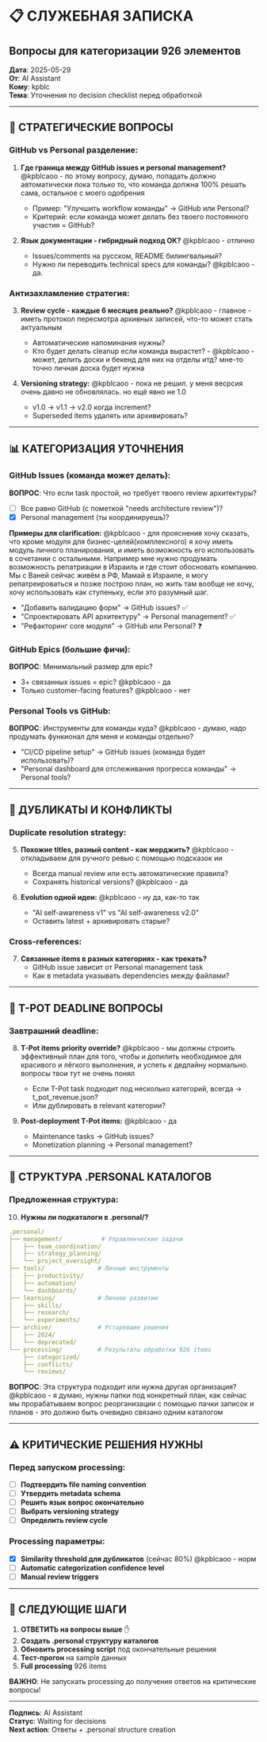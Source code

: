 # 📋 СЛУЖЕБНАЯ ЗАПИСКА
## Вопросы для категоризации 926 элементов

**Дата**: 2025-05-29  
**От**: AI Assistant  
**Кому**: kpblc  
**Тема**: Уточнения по decision checklist перед обработкой  

---

## 🎯 СТРАТЕГИЧЕСКИЕ ВОПРОСЫ

### **GitHub vs Personal разделение:**
1. **Где граница между GitHub issues и personal management?** @kpblcaoo - по этому вопросу, думаю, попадать должно автоматически пока только то, что команда должна 100% решать сама, остальное с моего одобрения
   - Пример: "Улучшить workflow команды" → GitHub или Personal?
   - Критерий: если команда может делать без твоего постоянного участия = GitHub?

2. **Язык документации - гибридный подход ОК?** @kpblcaoo - отлично
   - Issues/comments на русском, README билингвальный?
   - Нужно ли переводить technical specs для команды? @kpblcaoo -  да.

### **Антизахламление стратегия:**
3. **Review cycle - каждые 6 месяцев реально?** @kpblcaoo -  главное - иметь протокол пересмотра архивных записей, что-то может стать актуальным
   - Автоматические напоминания нужны?
   - Кто будет делать cleanup если команда вырастет? - @kpblcaoo - может, делить доски и бекенд для них на отделы итд? мне-то точно личная доска будет нужна

4. **Versioning strategy:** @kpblcaoo -  пока не решил. у меня весрсия очень давно не обновлялась. но ещё явно не 1.0
   - v1.0 → v1.1 → v2.0 когда increment?
   - Superseded items удалять или архивировать?

---

## 📊 КАТЕГОРИЗАЦИЯ УТОЧНЕНИЯ

### **GitHub Issues (команда может делать):**
**ВОПРОС**: Что если task простой, но требует твоего review архитектуры?
- [ ] Все равно GitHub (с пометкой "needs architecture review")?
- [x] Personal management (ты координируешь)?

**Примеры для clarification:** @kpblcaoo -  для прояснения хочу сказать, что кроме модуля для бизнес-целей(комплексного) я хочу иметь модуль личного планирования, и иметь возможность его использовать в сочетании с остальными. Например мне нужно продумать возможность репатриации в Израиль и где стоит обосновать компанию. Мы с Ваней сейчас живём в РФ, Мамай в Израиле, я могу репатреироваться и позже построю план, но жить там вообще не хочу, хочу использовать как ступеньку, если это разумный шаг.
- "Добавить валидацию форм" → GitHub issues? ✅
- "Спроектировать API архитектуру" → Personal management? ✅
- "Рефакторинг core модуля" → GitHub или Personal? ❓

### **GitHub Epics (большие фичи):**
**ВОПРОС**: Минимальный размер для epic?
- 3+ связанных issues = epic? @kpblcaoo - да
- Только customer-facing features? @kpblcaoo - нет

### **Personal Tools vs GitHub:**
**ВОПРОС**: Инструменты для команды куда? @kpblcaoo - думаю, надо продумать функионал для меня и команды отдельно?
- "CI/CD pipeline setup" → GitHub issues (команда будет использовать)?
- "Personal dashboard для отслеживания прогресса команды" → Personal tools?

---

## 🔄 ДУБЛИКАТЫ И КОНФЛИКТЫ

### **Duplicate resolution strategy:**
5. **Похожие titles, разный content - как мерджить?** @kpblcaoo - откладываем для ручного ревью с помощью подсказок ии
   - Всегда manual review или есть автоматические правила?
   - Сохранять historical versions? @kpblcaoo - да

6. **Evolution одной идеи:** @kpblcaoo - ну да, как-то так
   - "AI self-awareness v1" vs "AI self-awareness v2.0" 
   - Оставить latest + архивировать старые?

### **Cross-references:**
7. **Связанные items в разных категориях - как трекать?** 
   - GitHub issue зависит от Personal management task
   - Как в metadata указывать dependencies между файлами?

---

## 🚀 T-POT DEADLINE ВОПРОСЫ

### **Завтрашний deadline:**
8. **T-Pot items priority override?** @kpblcaoo - мы должны строить эффективный план для того, чтобы и допилить необходимое для красивого и лёгкого выполнения, и успеть к дедлайну нормально.  вопросы твои тут не очень понял
   - Если T-Pot task подходит под несколько категорий, всегда → t_pot_revenue.json?
   - Или дублировать в relevant категории?

9. **Post-deployment T-Pot items:** @kpblcaoo - да
   - Maintenance tasks → GitHub issues?
   - Monetization planning → Personal management?

---

## 📁 СТРУКТУРА .PERSONAL КАТАЛОГОВ

### **Предложенная структура:**
10. **Нужны ли подкаталоги в .personal/?**

```yaml
.personal/
├── management/           # Управленческие задачи
│   ├── team_coordination/
│   ├── strategy_planning/
│   └── project_oversight/
├── tools/               # Личные инструменты
│   ├── productivity/
│   ├── automation/
│   └── dashboards/
├── learning/            # Личное развитие  
│   ├── skills/
│   ├── research/
│   └── experiments/
├── archive/             # Устаревшие решения
│   ├── 2024/
│   └── deprecated/
└── processing/          # Результаты обработки 926 items
    ├── categorized/
    ├── conflicts/
    └── reviews/
```

**ВОПРОС**: Эта структура подходит или нужна другая организация?@kpblcaoo - я думаю, нужны папки под конкретный план, как сейчас мы прорабатываем вопрос реорганизации с помощью пачки записок и планов - это должно быть очевидно связано одним каталогом

---

## ⚠️ КРИТИЧЕСКИЕ РЕШЕНИЯ НУЖНЫ

### **Перед запуском processing:**
- [ ] **Подтвердить file naming convention**
- [ ] **Утвердить metadata schema** 
- [ ] **Решить язык вопрос окончательно**
- [ ] **Выбрать versioning strategy**
- [ ] **Определить review cycle**

### **Processing параметры:**
- [x] **Similarity threshold для дубликатов** (сейчас 80%) @kpblcaoo - норм
- [ ] **Automatic categorization confidence level**
- [ ] **Manual review triggers**

---

## 🎯 СЛЕДУЮЩИЕ ШАГИ

1. **ОТВЕТИТЬ на вопросы выше** ✋
2. **Создать .personal структуру каталогов** 
3. **Обновить processing script** под окончательные решения
4. **Тест-прогон** на sample данных
5. **Full processing** 926 items

**ВАЖНО**: Не запускать processing до получения ответов на критические вопросы!

---

**Подпись**: AI Assistant  
**Статус**: Waiting for decisions  
**Next action**: Ответы + .personal structure creation 